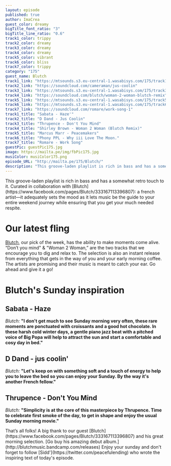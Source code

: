 ```yaml
---
layout: episode
published: true
author: ImaCrea
guest_color: dreamy
bigTitle_font_ratio: "3"
bigTitle_line_ratio: "0.6"
track1_color: trippy
track2_color: dreamy
track3_color: dreamy
track4_color: dreamy
track5_color: vibrant
track6_color: bliss
track7_color: trippy
category: "175"
guest_name: Blutch
track1_link: "https://mtsounds.s3.eu-central-1.wasabisys.com/175/track1.mp3"
track2_link: "https://soundcloud.com/cameraman/jus-coolin"
track3_link: "https://mtsounds.s3.eu-central-1.wasabisys.com/175/track3.mp3"
track4_link: "https://soundcloud.com/blutch/woman-2-woman-blutch-remix"
track5_link: "https://mtsounds.s3.eu-central-1.wasabisys.com/175/track5.mp3"
track6_link: "https://mtsounds.s3.eu-central-1.wasabisys.com/175/track6.mp3"
track7_link: "https://soundcloud.com/romare/work-song-1"
track1_title: "Sabata - Haze'"
track2_title: "D Dand - Jus Coolin"
track3_title: "Thrupence - Don't You Mind"
track4_title: "Shirley Brown - Woman 2 Woman (Blutch Remix)"
track5_title: "Marcus Marr - Peacemakers"
track6_title: "Phony PPL - Why iii Love The Moon."
track7_title: "Romare - Work Song"
guestPic: guestPic175.jpg
image: https://mailta.pe/img/fbPic175.jpg
musiColor: musiColor175.png
episode_URL: "http://mailta.pe/175/Blutch/"
description: "This groove-laden playlist is rich in bass and has a somewhat retro touch to it. Curated in collaboration with Blutch: a french artist—it adequately sets the mood as it lets music be the guide to your entire weekend journey while ensuring that you get your much needed respite."
---
```


<p id="introduction">This groove-laden playlist is rich in bass and has a somewhat retro touch to it. Curated in collaboration with [Blutch](https://www.facebook.com/pages/Blutch/333167113396807): a french artist—it adequately sets the mood as it lets music be the guide to your entire weekend journey while ensuring that you get your much needed respite.</p>

# Our latest fling

[Blutch](https://www.facebook.com/pages/Blutch/333167113396807), our pick of the week, has the ability to make moments come alive. “Don’t you mind" & "Woman 2 Woman,” are the two tracks that we encourage you to dig and relax to.  The selection is also an instant release from everything that gets in the way of you and your early morning coffee.  The artists are promising and their music is meant to catch your ear. Go ahead and give it a go!


# Blutch's Sunday inspiration
 
## Sabata - Haze
_Blutch:_ **"**I don't get much to see Sunday morning very often, these rare moments are ponctuated with croissants and a good hot chocolate. In these harsh cold winter days, a gentle piano jazz beat with a pitched voice of Big Popa will help to attract the sun and start a comfortable and cosy day in bed.**"**
 
## D Dand - jus coolin'
_Blutch:_ **"**Let's keep on with something soft and a touch of energy to help you to leave the bed so you can enjoy your Sunday. By the way it's another French fellow.**"**
 
## Thrupence - Don't You Mind
_Blutch:_ **"**Simplicity is at the core of this masterpiece by Thrupence. Time to celebrate first smoke of the day, to get in shape and enjoy the usual Sunday morning movie.**"** 
 
<p id="outroduction">
That’s all folks! A big thank to our guest [Blutch](https://www.facebook.com/pages/Blutch/333167113396807) and his great morning selection. [Go buy his amazing debut album.](http://blutchmusic.bandcamp.com/releases) Enjoy your sunday and don't forget to follow [Sidd'](https://twitter.com/peacefulending) who wrote the inspiring text of today's episode.
</p>